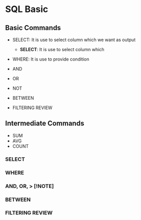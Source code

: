 SQL Basic
=========

Basic Commands
--------------

- SELECT: It is use to select column which we want as output

  - **SELECT**: It is use to select column which
- WHERE: It is use to provide condition
- AND
- OR
- NOT
- BETWEEN
- FILTERING REVIEW

Intermediate Commands
---------------------

- SUM
- AVG
- COUNT

### SELECT

### WHERE

### AND, OR, > [!NOTE]

### BETWEEN

### FILTERING REVIEW
